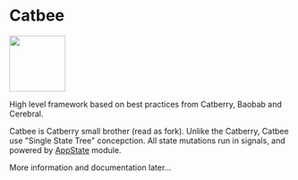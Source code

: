 Catbee
======

<img src="https://raw.githubusercontent.com/markuplab/catbee-todomvc/master/logo.png" width="100" height="100" />

High level framework based on best practices from Catberry, Baobab and Cerebral.

Catbee is Catberry small brother (read as fork). Unlike the Catberry, Catbee use "Single State Tree" concepction.
All state mutations run in signals, and powered by [AppState](https://github.com/markuplab/appstate) module.

More information and documentation later...
